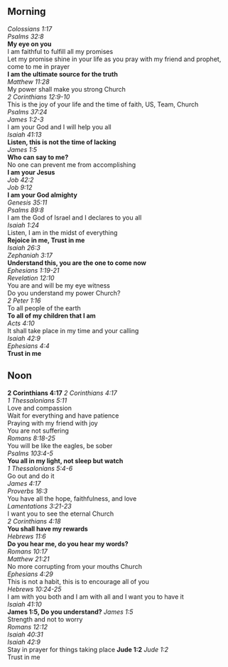 ## Morning

_Colossians 1:17_  
_Psalms 32:8_  
**My eye on you**  
I am faithful to fulfill all my promises  
Let my promise shine in your life as you pray with my friend and prophet, come to me in prayer  
**I am the ultimate source for the truth**  
_Matthew 11:28_  
My power shall make you strong Church  
_2 Corinthians 12:9-10_  
This is the joy of your life and the time of faith, US, Team, Church  
_Psalms 37:24_  
_James 1:2-3_  
I am your God and I will help you all  
_Isaiah 41:13_  
**Listen, this is not the time of lacking**  
_James 1:5_  
**Who can say to me?**  
No one can prevent me from accomplishing  
**I am your Jesus**  
_Job 42:2_  
_Job 9:12_  
**I am your God almighty**  
_Genesis 35:11_  
_Psalms 89:8_  
I am the God of Israel and I declares to you all  
_Isaiah 1:24_  
Listen, I am in the midst of everything  
**Rejoice in me, Trust in me**  
_Isaiah 26:3_  
_Zephaniah 3:17_  
**Understand this, you are the one to come now**  
_Ephesians 1:19-21_  
_Revelation 12:10_  
You are and will be my eye witness  
Do you understand my power Church?  
_2 Peter 1:16_  
To all people of the earth  
**To all of my children that I am**  
_Acts 4:10_  
It shall take place in my time and your calling  
_Isaiah 42:9_  
_Ephesians 4:4_  
**Trust in me**  

## Noon

**2 Corinthians 4:17**
_2 Corinthians 4:17_  
_1 Thessalonians 5:11_  
Love and compassion  
Wait for everything and have patience  
Praying with my friend with joy  
You are not suffering  
_Romans 8:18-25_  
You will be like the eagles, be sober  
_Psalms 103:4-5_  
**You all in my light, not sleep but watch**  
_1 Thessalonians 5:4-6_  
Go out and do it  
_James 4:17_  
_Proverbs 16:3_  
You have all the hope, faithfulness, and love  
_Lamentations 3:21-23_  
I want you to see the eternal Church  
_2 Corinthians 4:18_  
**You shall have my rewards**  
_Hebrews 11:6_  
**Do you hear me, do you hear my words?**  
_Romans 10:17_  
_Matthew 21:21_  
No more corrupting from your mouths Church  
_Ephesians 4:29_  
This is not a habit, this is to encourage all of you  
_Hebrews 10:24-25_  
I am with you both and I am with all and I want you to have it  
_Isaiah 41:10_  
**James 1:5, Do you understand?**
_James 1:5_  
Strength and not to worry  
_Romans 12:12_  
_Isaiah 40:31_  
_Isaiah 42:9_  
Stay in prayer for things taking place
**Jude 1:2**
_Jude 1:2_  
Trust in me  
